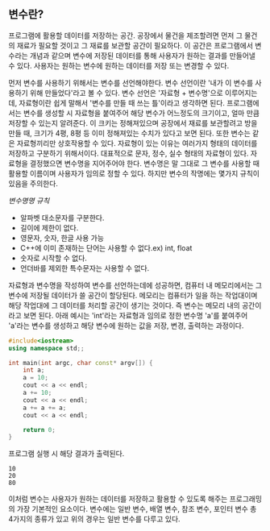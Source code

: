 ## 변수란?

프로그램에 활용할 데이터를 저장하는 공간. 공장에서 물건을 제조할려면 먼저 그 물건의 재료가 필요할 것이고 그 재료를 보관할 공간이 필요하다. 이 공간은 프로그램에서 변수라는 개념과 같으며 변수에 저장된 데이터를 통해 사용자가 원하는 결과를 만들어낼 수 있다. 사용자는 원하는 변수에 원하는 데이터를 저장 또는 변경할 수 있다. 

먼저 변수를 사용하기 위해서는 변수를 선언해야한다. 변수 선언이란 '내가 이 변수를 사용하기 위해 만들었다'라고 볼 수 있다. 변수 선언은 '자료형 + 변수명'으로 이루어지는데, 자료형이란 쉽게 말해서 '변수를 만들 때 쓰는 틀'이라고 생각하면 된다. 프로그램에서는 변수를 생성할 시 자료형을 붙여주어 해당 변수가 어느정도의 크기이고, 얼마 만큼 저장할 수 있는지 알려준다. 이 크키는 정해져있으며 공장에서 재료를 보관할려고 방을 만들 때, 크기가 4평, 8평 등 이미 정해져있는 수치가 있다고 보면 된다. 또한 변수는 같은 자료형끼리만 상호작용할 수 있다. 자료형이 있는 이유는 여러가지 형태의 데이터를 저장하고 구분하기 위해서이다. 대표적으로 문자, 정수, 실수 형태의 자료형이 있다. 자료형을 결정했으면 변수명을 지어주어야 한다. 변수명은 말 그대로 그 변수를 사용할 때 활용할 이름이며 사용자가 임의로 정할 수 있다. 하지만 변수의 작명에는 몇가지 규칙이 있음을 주의한다. 

*변수명명 규칙*
+ 알파벳 대소문자를 구분한다.
+ 길이에 제한이 없다.
+ 영문자, 숫자, 한글 사용 가능
+ C++에 이미 존재하는 단어는 사용할 수 없다.ex) int, float
+ 숫자로 시작할 수 없다.
+ 언더바를 제외한 특수문자는 사용할 수 없다.


자료형과 변수명을 작성하여 변수를 선언하는데에 성공하면, 컴퓨터 내 메모리에서는 그 변수에 저장될 데이터가 쓸 공간이 할당된다. 메모리는 컴퓨터가 일을 하는 작업대이며 해당 작업대에 그 데이터를 처리할 공간이 생기는 것이다. 즉 변수는 메모리 내의 공간이라고 보면 된다.
아래 예시는 'int'라는 자료형과 임의로 정한 변수명 'a'를 붙여주어 'a'라는 변수를 생성하고 해당 변수에 원하는 값을 저장, 변경, 출력하는 과정이다.
```c++
#include<iostream>
using namespace std;;

int main(int argc, char const* argv[]) {
	int a;
	a = 10;
	cout << a << endl;
	a += 10;
	cout << a << endl;
	a += a += a;
	cout << a << endl;

	return 0;
}
```
프로그램 실행 시 해당 결과가 출력된다.
```
10
20
80
```
이처럼 변수는 사용자가 원하는 데이터를 저장하고 활용할 수 있도록 해주는 프로그래밍의 가장 기본적인 요소이다. 변수에는 일반 변수, 배열 변수, 참조 변수, 포인터 변수 총 4가지의 종류가 있고 위의 경우는 일반 변수를 다루고 있다.
